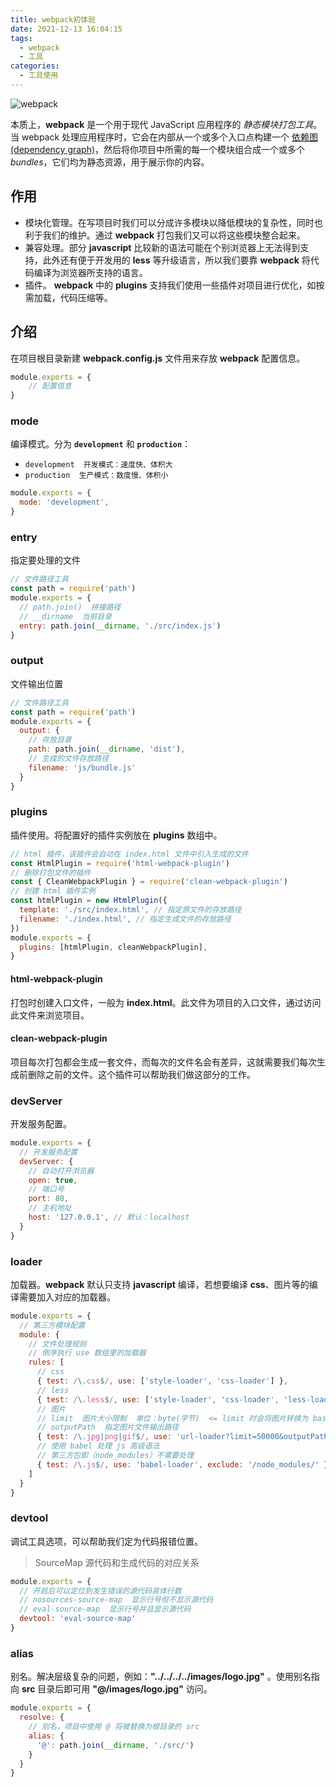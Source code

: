 ```yaml
---
title: webpack初体验
date: 2021-12-13 16:04:15
tags:
  - webpack
  - 工具
categories:
  - 工具使用
---
```


![webpack](https://gitee.com/Rexiamu/image-hosting/raw/master/img/20211213144846.png)

本质上，**webpack** 是一个用于现代 JavaScript 应用程序的 *静态模块打包工具*。当 webpack 处理应用程序时，它会在内部从一个或多个入口点构建一个 [依赖图(dependency graph)](https://webpack.docschina.org/concepts/dependency-graph/)，然后将你项目中所需的每一个模块组合成一个或多个 *bundles*，它们均为静态资源，用于展示你的内容。

<!-- more -->

## 作用

- 模块化管理。在写项目时我们可以分成许多模块以降低模块的复杂性，同时也利于我们的维护。通过  **webpack** 打包我们又可以将这些模块整合起来。
- 兼容处理。部分 **javascript** 比较新的语法可能在个别浏览器上无法得到支持，此外还有便于开发用的 **less** 等升级语言，所以我们要靠 **webpack** 将代码编译为浏览器所支持的语言。
- 插件。 **webpack** 中的 **plugins** 支持我们使用一些插件对项目进行优化，如按需加载，代码压缩等。

## 介绍

在项目根目录新建 **webpack.config.js** 文件用来存放 **webpack** 配置信息。

```js
module.exports = {
	// 配置信息
}
```

### mode

编译模式。分为 **`development`** 和 **`production`**：

- `development  开发模式：速度快、体积大`
- `production  生产模式：数度慢、体积小`

```js
module.exports = { 
  mode: 'development',
}
```

### entry

指定要处理的文件

```js
// 文件路径工具
const path = require('path')
module.exports = { 
  // path.join()  拼接路径
  // __dirname  当前目录
  entry: path.join(__dirname, './src/index.js')
}
```

### output

文件输出位置

```js
// 文件路径工具
const path = require('path')
module.exports = { 
  output: {
    // 存放目录
    path: path.join(__dirname, 'dist'),
    // 生成的文件存放路径
    filename: 'js/bundle.js'
  }
}
```

### plugins

插件使用。将配置好的插件实例放在 **plugins** 数组中。

```js
// html 插件，该插件会自动在 index.html 文件中引入生成的文件
const HtmlPlugin = require('html-webpack-plugin')
// 删除打包文件的插件
const { CleanWebpackPlugin } = require('clean-webpack-plugin')  
// 创建 html 插件实例  
const htmlPlugin = new HtmlPlugin({ 
  template: './src/index.html', // 指定原文件的存放路径 
  filename: './index.html', // 指定生成文件的存放路径  
}) 
module.exports = { 
  plugins: [htmlPlugin, cleanWebpackPlugin],
}
```

#### html-webpack-plugin

打包时创建入口文件，一般为 **index.html**。此文件为项目的入口文件，通过访问此文件来浏览项目。

#### clean-webpack-plugin

项目每次打包都会生成一套文件，而每次的文件名会有差异，这就需要我们每次生成前删除之前的文件。这个插件可以帮助我们做这部分的工作。

### devServer

开发服务配置。

```js
module.exports = { 
  // 开发服务配置
  devServer: {
    // 自动打开浏览器
    open: true,
    // 端口号
    port: 80,
    // 主机地址
    host: '127.0.0.1', // 默认：localhost
  }
}
```

### loader

加载器。**webpack** 默认只支持 **javascript** 编译，若想要编译 **css**、图片等的编译需要加入对应的加载器。

```js
module.exports = { 
  // 第三方模块配置
  module: {
    // 文件处理规则
    // 倒序执行 use 数组里的加载器
    rules: [
      // css
      { test: /\.css$/, use: ['style-loader', 'css-loader'] },
      // less
      { test: /\.less$/, use: ['style-loader', 'css-loader', 'less-loader'] },
      // 图片
      // limit  图片大小限制  单位：byte(字节)  <= limit 时会将图片转换为 base64 格式，否者为原来格式
      // outputPath  指定图片文件输出路径
      { test: /\.jpg|png|gif$/, use: 'url-loader?limit=50000&outputPath=images' },
      // 使用 babel 处理 js 高级语法
      // 第三方包即（node_modules）不需要处理
      { test: /\.js$/, use: 'babel-loader', exclude: '/node_modules/' },
    ]
  }
}
```

### devtool

调试工具选项，可以帮助我们定为代码报错位置。

> SourceMap 源代码和生成代码的对应关系

```js
module.exports = { 
  // 开启后可以定位到发生错误的源代码具体行数
  // nosources-source-map  显示行号但不显示源代码
  // eval-source-map  显示行号并且显示源代码
  devtool: 'eval-source-map'
}
```

### alias

别名。解决层级复杂的问题，例如：**"../../../../images/logo.jpg"** 。使用别名指向 **src** 目录后即可用 **"@/images/logo.jpg"** 访问。

```js
module.exports = { 
  resolve: {
    // 别名，项目中使用 @ 将被替换为根目录的 src
    alias: {
      '@': path.join(__dirname, './src/')
    }
  }
}
```
